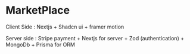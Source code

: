 # MarketPlace

Client Side : Nextjs + Shadcn ui + framer motion

Server side : Stripe payment + Nextjs for server + Zod (authentication) + MongoDb + Prisma for ORM
